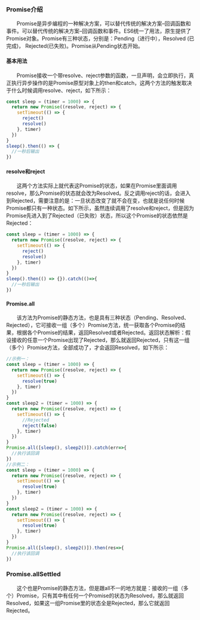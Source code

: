 ### Promise介绍
&emsp;&emsp;Promise是异步编程的一种解决方案，可以替代传统的解决方案–回调函数和事件。可以替代传统的解决方案–回调函数和事件。ES6统一了用法，原生提供了Promise对象。Promise有三种状态，分别是：Pending（进行中），Resolved (已完成)， Rejected(已失败)。Promise从Pending状态开始。
#### 基本用法
&emsp;&emsp;Promise接收一个带resolve、reject参数的函数，一旦声明，会立即执行，真正执行异步操作的是Promise原型对象上的then和catch，这两个方法的触发取决于什么时候调用resolve、reject，如下所示：
```js
const sleep = (timer = 1000) => {
  return new Promise((resolve, reject) => {
    setTimeout(() => {
      reject()
      resolve()
    }, timer)
  })
}
sleep().then(() => {
  //一秒后输出
})
```
#### resolve和reject
&emsp;&emsp;这两个方法实际上就代表这Promise的状态，如果在Promise里面调用resolve，那么Promise的状态就会改为Resolved。反之调用reject的话，会进入到Rejected，需要注意的是：一旦状态改变了就不会在变，也就是说任何时候Promise都只有一种状态。如下所示，虽然连续调用了resolve和reject，但是因为Promise先进入到了Rejected（已失败）状态，所以这个Promise的状态依然是Rejected：
```js
const sleep = (timer = 1000) => {
  return new Promise((resolve, reject) => {
    setTimeout(() => {
      reject()
      resolve()
    }, timer)
  })
}
sleep().then(() => {}).catch(()=>{
  //一秒后输出
})
```
#### Promise.all
&emsp;&emsp;该方法为Promise的静态方法，也是具有三种状态（Pending、Resolved、Rejected），它可接收一组（多个）Promise方法，统一获取各个Promise的结果，根据各个Promise的结果，返回Resolved或者Rejected。返回状态解析：假设接收的任意一个Promise出现了Rejected，那么就返回Rejected，只有这一组（多个）Promise方法，全部成功了，才会返回Resolved，如下所示：
```js
//示例一：
const sleep = (timer = 1000) => {
  return new Promise((resolve, reject) => {
    setTimeout(() => {
      resolve(true)
    }, timer)
  })
}
const sleep2 = (timer = 1000) => {
  return new Promise((resolve, reject) => {
    setTimeout(() => {
      //Rejected
      reject(false)
    }, timer)
  })
}
Promise.all([sleep(), sleep2()]).catch(err=>{
  //执行该回调
})
//示例二：
const sleep = (timer = 1000) => {
  return new Promise((resolve, reject) => {
    setTimeout(() => {
      resolve(true)
    }, timer)
  })
}
const sleep2 = (timer = 1000) => {
  return new Promise((resolve, reject) => {
    setTimeout(() => {
      resolve(true)
    }, timer)
  })
}
Promise.all([sleep(), sleep2()]).then(res=>{
  //执行该回调
})
```
### Promise.allSettled
&emsp;&emsp;这个也是Promise的静态方法，但是跟all不一的地方就是：接收的一组（多个）Promise，只有其中有任何一个Promise的状态为Resolved，那么就返回Resolved，如果这一组Promise里的状态全是Rejected，那么它就返回Rejected。

